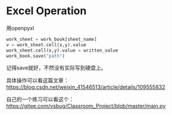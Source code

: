 # Excel Operation

用openpyxl

```python
work_sheet = work_book[sheet_name]
v = work_sheet.cell(x,y).value
work_sheet.cell(x,y).value = written_value
work_book.save("path")
```

记得save就好，不然没有实际写到硬盘上。

具体操作可以看这篇文章：https://blog.csdn.net/weixin_41546513/article/details/109555832

自己的一个练习可以看这个：https://gitee.com/vsbug/Classroom_Project/blob/master/main.py
